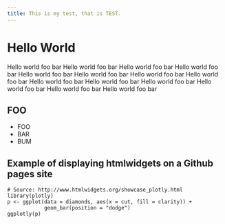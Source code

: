 ```yaml
---
title: This is my test, that is TEST.
---
```


# Hello World

Hello world foo bar Hello world foo bar Hello world foo bar Hello world foo bar 
Hello world foo bar Hello world foo bar Hello world foo bar Hello world foo bar Hello world foo bar 
Hello world foo bar Hello world foo bar Hello world foo bar Hello world foo bar Hello world foo bar 

## FOO

* FOO
* BAR
* BUM

## Example of displaying htmlwidgets on a Github pages site

```{r}
# Source: http://www.htmlwidgets.org/showcase_plotly.html
library(plotly)
p <- ggplot(data = diamonds, aes(x = cut, fill = clarity)) +
            geom_bar(position = "dodge")
ggplotly(p)
```
